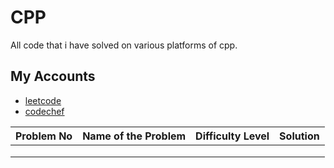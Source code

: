 # CPP

All code that i have solved on various platforms of cpp.


## My Accounts

 - [leetcode](https://leetcode.com/AbhishekBhonde/)
 - [codechef](https://www.codechef.com/users/abhishek_765)



|Problem No   | Name of the Problem  | Difficulty Level  |  Solution |   
|---|---|---|---|
|  |  |   |   |   
|   |   |   |   |  
|   |   |   |   |   



